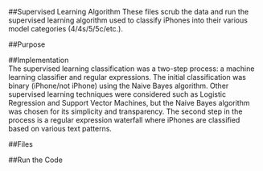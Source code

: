 ##Supervised Learning Algorithm
These files scrub the data and run the supervised learning algorithm used to classify iPhones into 
their various model categories (4/4s/5/5c/etc.).

##Purpose


##Implementation  
The supervised learning classification was a two-step process: a machine learning classifier and regular expressions. The initial classification was binary (iPhone/not iPhone) using the Naive Bayes algorithm. Other supervised learning techniques were considered such as Logistic Regression and Support Vector Machines, but the Naive Bayes algorithm was chosen for its simplicity and transparency. The second step in the process is a regular expression waterfall where iPhones are classified based on various text patterns.

##Files  


##Run the Code
